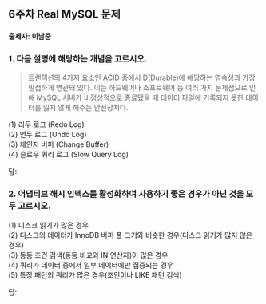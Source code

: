 ## 6주차 Real MySQL 문제
#### 출제자: 이남준

### 1. 다음 설명에 해당하는 개념을 고르시오.
> 트랜잭션의 4가지 요소인 ACID 중에서 D(Durable)에 해당하는 영속성과 가장 밀접하게 연관돼 있다.
> 이는 하드웨어나 소프트웨어 등 여러 가지 문제점으로 인해 MySQL 서버가 비정상적으로 종료됐을 때 데이터 파일에 기록되지 못한 데이터를 잃지 않게 해주는 안전장치다.

(1) 리두 로그 (Redo Log)<br>
(2) 언두 로그 (Undo Log)<br>
(3) 체인지 버퍼 (Change Buffer)<br>
(4) 슬로우 쿼리 로그 (Slow Query Log)

답: 


### 2. 어댑티브 해시 인덱스를 활성화하여 사용하기 좋은 경우가 아닌 것을 모두 고르시오.
(1) 디스크 읽기가 많은 경우<br>
(2) 디스크의 데이터가 InnoDB 버퍼 풀 크기와 비슷한 경우(디스크 읽기가 많지 않은 경우)<br>
(3) 동등 조건 검색(동등 비교와 IN 연산자)이 많은 경우<br>
(4) 쿼리가 데이터 중에서 일부 데이터에만 집중되는 경우<br>
(5) 특정 패턴의 쿼리가 많은 경우(조인이나 LIKE 패턴 검색)<br>

답: 